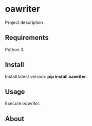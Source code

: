 # oawriter

Project description

## Requirements

Python 3.

## Install

Install latest version: **pip install oawriter**.

## Usage

Execute *oawriter*.

## About
